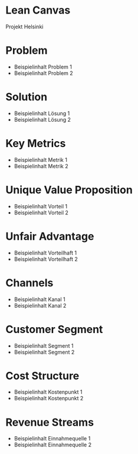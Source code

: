 # Lean Canvas
Projekt Helsinki

# Problem
- Beispielinhalt Problem 1
- Beispielinhalt Problem 2

# Solution
- Beispielinhalt Lösung 1
- Beispielinhalt Lösung 2

# Key Metrics
- Beispielinhalt Metrik 1
- Beispielinhalt Metrik 2

# Unique Value Proposition
- Beispielinhalt Vorteil 1
- Beispielinhalt Vorteil 2

# Unfair Advantage
- Beispielinhalt Vorteilhaft 1
- Beispielinhalt Vorteilhaft 2

# Channels
- Beispielinhalt Kanal 1
- Beispielinhalt Kanal 2

# Customer Segment
- Beispielinhalt Segment 1
- Beispielinhalt Segment 2

# Cost Structure
- Beispielinhalt Kostenpunkt 1
- Beispielinhalt Kostenpunkt 2

# Revenue Streams
- Beispielinhalt Einnahmequelle 1
- Beispielinhalt Einnahmequelle 2

